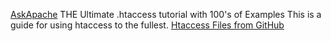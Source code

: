 
[AskApache](https://www.askapache.com/htaccess/)
THE Ultimate .htaccess tutorial with 100's of Examples
This is a guide for using htaccess to the fullest.
[Htaccess Files from GitHub](https://www.askapache.com/htaccess-file/)
